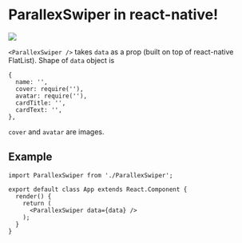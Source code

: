 # ParallexSwiper in react-native!
![](https://github.com/sankhadeeproy007/CardAnimation/blob/master/demo2.gif)


`<ParallexSwiper />` takes `data` as a prop (built on top of react-native FlatList).
Shape of `data` object is
```
{
  name: '',
  cover: require(''),
  avatar: require(''),
  cardTitle: '',
  cardText: '',
},
```
`cover` and `avatar` are images.

## Example
```
import ParallexSwiper from './ParallexSwiper';

export default class App extends React.Component {
  render() {
    return (
      <ParallexSwiper data={data} />
    );
  }
}
```

